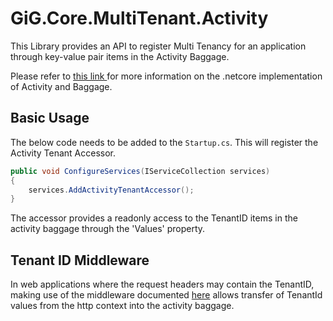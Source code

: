 # GiG.Core.MultiTenant.Activity

This Library provides an API to register Multi Tenancy for an application through key-value pair items in the Activity Baggage.


Please refer to [this link ](https://docs.microsoft.com/en-us/dotnet/api/system.diagnostics.activity?view=netcore-3.1) for more information on the .netcore implementation of Activity and Baggage.

## Basic Usage

The below code needs to be added to the `Startup.cs`. This will register the Activity Tenant Accessor.

```csharp
public void ConfigureServices(IServiceCollection services)
{
    services.AddActivityTenantAccessor();
}
```

The accessor provides a readonly access to the TenantID items in the activity baggage through the 'Values' property.

## Tenant ID Middleware

In web applications where the request headers may contain the TenantID, making use of the middleware documented [here](GiG.Core.MultiTenant.Web.md) allows transfer of TenantId values from the http context into the activity baggage.